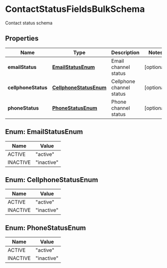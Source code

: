 

# ContactStatusFieldsBulkSchema

Contact status schema
## Properties

Name | Type | Description | Notes
------------ | ------------- | ------------- | -------------
**emailStatus** | [**EmailStatusEnum**](#EmailStatusEnum) | Email channel status |  [optional]
**cellphoneStatus** | [**CellphoneStatusEnum**](#CellphoneStatusEnum) | Cellphone channel status |  [optional]
**phoneStatus** | [**PhoneStatusEnum**](#PhoneStatusEnum) | Phone channel status |  [optional]



## Enum: EmailStatusEnum

Name | Value
---- | -----
ACTIVE | &quot;active&quot;
INACTIVE | &quot;inactive&quot;



## Enum: CellphoneStatusEnum

Name | Value
---- | -----
ACTIVE | &quot;active&quot;
INACTIVE | &quot;inactive&quot;



## Enum: PhoneStatusEnum

Name | Value
---- | -----
ACTIVE | &quot;active&quot;
INACTIVE | &quot;inactive&quot;



